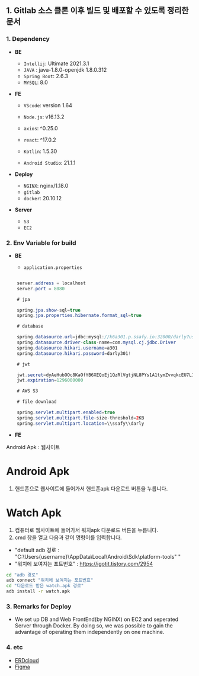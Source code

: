 ## 1. Gitlab 소스 클론 이후 빌드 및 배포할 수 있도록 정리한 문서

### 1. Dependency

- **BE**

  - `Intellij`: Ultimate 2021.3.1
  - `JAVA` : java-1.8.0-openjdk 1.8.0.312
  - `Spring Boot`: 2.6.3
  - `MYSQL`: 8.0

- **FE**

  - `VScode`: version 1.64
  - `Node.js`: v16.13.2
  - `axios`: ^0.25.0
  - `react`: ^17.0.2

  - `Kotlin`: 1.5.30
  - `Android Studio`: 21.1.1

- **Deploy**

  - `NGINX`: nginx/1.18.0
  - `gitlab`
  - `docker`: 20.10.12

- **Server**
  - `S3`
  - `EC2`

### 2. Env Variable for build

- **BE**

  - `application.properties`

```java

    server.address = localhost
    server.port = 8080

    # jpa

    spring.jpa.show-sql=true
    spring.jpa.properties.hibernate.format_sql=true

    # database

    spring.datasource.url=jdbc:mysql://k6a301.p.ssafy.io:32000/darly?useUnicode=true&characterEncoding=utf8&serverTimezone=Asia/Seoul&zeroDateTimeBehavior=convertToNull&rewriteBatchedStatements=true
    spring.datasource.driver-class-name=com.mysql.cj.jdbc.Driver
    spring.datasource.hikari.username=a301
    spring.datasource.hikari.password=darly301!

    # jwt

    jwt.secret=dyAeHubOOc8KaOfYB6XEQoEj1QzRlVgtjNL8PYs1A1tymZvvqkcEU7L1imkKHeDa
    jwt.expiration=1296000000

    # AWS S3

    # file download

    spring.servlet.multipart.enabled=true
    spring.servlet.multipart.file-size-threshold=2KB
    spring.servlet.multipart.location=\\ssafy\\darly
```

- **FE**

Android Apk : 웹사이트

# Android Apk
1. 핸드폰으로 웹사이트에 들어가서 핸드폰apk 다운로드 버튼을 누릅니다.

# Watch Apk
1. 컴퓨터로 웹사이트에 들어가서 워치apk 다운로드 버튼을 누릅니다.
2. cmd 창을 열고 다음과 같이 명령어를 입력합니다. 

 - "default adb 경로 : "C:\Users\{username}\AppData\Local\Android\Sdk\platform-tools" "
 - "워치에 보여지는 포트번호" : https://igotit.tistory.com/2954
 
```cmd
cd "adb 경로"
adb connect "워치에 보여지는 포트번호"
cd "다운로드 받은 watch.apk 경로"
adb install -r watch.apk
```

### 3. Remarks for Deploy

- We set up DB and Web FrontEnd(by NGINX) on EC2 and seperated Server through Docker. By doing so, we was possible to gain the advantage of operating them independently on one machine.

### 4. etc

- [ERDcloud](https://www.erdcloud.com/d/pPvCRTedFRMBQon3F)
- [Figma](https://www.figma.com/file/HkznuEz6OvqXp17wn8jq2h/runner?node-id=1103%3A4557)
